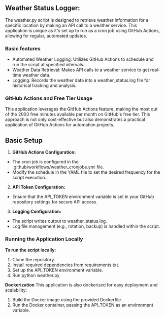 ## Weather Status Logger: 

The weather.py script is designed to retrieve weather information for a specific location by making an API call to a weather service. 
This application is unique as it's set up to run as a cron job using GitHub Actions, allowing for regular, automated updates.

### Basic features
* Automated Weather Logging: Utilizes GitHub Actions to schedule and run the script at specified intervals.
* Weather Data Retrieval: Makes API calls to a weather service to get real-time weather data.
* Logging: Records the weather data into a weather_status.log file for historical tracking and analysis.

### GitHub Actions and Free Tier Usage
This application leverages the GitHub Actions feature, making the most out of the 2000 free minutes available per month on GitHub's free tier. 
This approach is not only cost-effective but also demonstrates a practical application of GitHub Actions for automation projects.

## Basic Setup
1.  **GitHub Actions Configuration:**
*  The cron job is configured in the .github/workflows/weather_cronjobs.yml file.
*  Modify the schedule in the YAML file to set the desired frequency for the script execution.
2.  **API Token Configuration:**
*  Ensure that the API_TOKEN environment variable is set in your GitHub repository settings for secure API access.
3.  **Logging Configuration:**
*  The script writes output to weather_status.log.
*  Log file management (e.g., rotation, backup) is handled within the script.

### Running the Application Locally
**To run the script locally:**

1.  Clone the repository.
2.  Install required dependencies from requirements.txt.
3.  Set up the API_TOKEN environment variable.
4.  Run python weather.py.

**Dockerization**
This application is also dockerized for easy deployment and scalability:

1.  Build the Docker image using the provided Dockerfile.
2.  Run the Docker container, passing the API_TOKEN as an environment variable.

